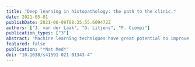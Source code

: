 ```yaml
---
title: "Deep learning in histopathology: the path to the clinic."
date: 2021-05-01
publishDate: 2021-06-09T08:35:55.609472Z
authors: ["J. van der Laak", "G. Litjens", "F. Ciompi"]
publication_types: ["3"]
abstract: "Machine learning techniques have great potential to improve medical diagnostics, offering ways to improve accuracy, reproducibility and speed, and to ease workloads for clinicians. In the field of histopathology, deep learning algorithms have been developed that perform similarly to trained pathologists for tasks such as tumor detection and grading. However, despite these promising results, very few algorithms have reached clinical implementation, challenging the balance between hope and hype for these new techniques. This Review provides an overview of the current state of the field, as well as describing the challenges that still need to be addressed before artificial intelligence in histopathology can achieve clinical value."
featured: false
publication: "*Nat Med*"
doi: "10.1038/s41591-021-01343-4"
---
```


